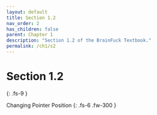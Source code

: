 ```yaml
---
layout: default
title: Section 1.2
nav_order: 2
has_children: false
parent: Chapter 1
description: "Section 1.2 of the BrainFuck Textbook."
permalink: /ch1/s2
---
```


# Section 1.2
{: .fs-9 }

Changing Pointer Position
{: .fs-6 .fw-300 }
